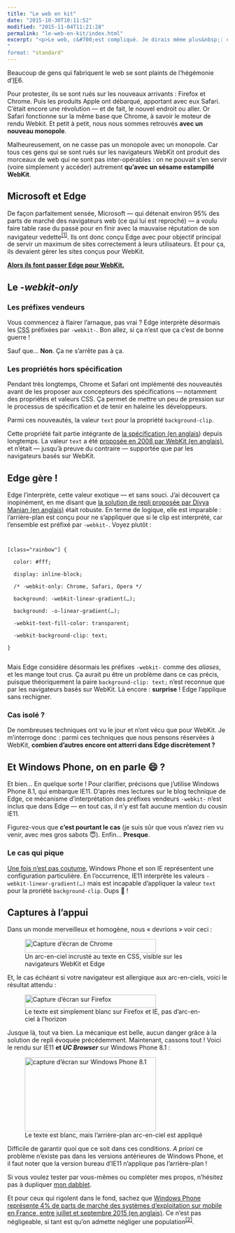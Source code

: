 ```yaml
---
title: "Le web en kit"
date: "2015-10-30T10:11:52"
modified: "2015-11-04T11:21:28"
permalink: "le-web-en-kit/index.html"
excerpt: "<p>Le web, c&#700;est compliqué. Je dirais même plus&nbsp;: c&#700;est la jungle. De multiples sources, de multiples protocoles d&#700;échange de données, de multiple manière d&#700;accéder aux contenus. Et aussi plein de gens qui fabriquent des morceaux de web. Ceux-là sont un minimum flemmards —&nbsp;je le sais bien, j&#700;en fais partie. Alors régulièrement, nous cédons à la facilité et cela produit des perturbations dans La Force. Un exemple&nbsp;? Les sites <code>-webkit-</code> <i>only</i>. Parlons-en&nbsp;! <a href="https://www.ffoodd.fr/le-web-en-kit/" aria-hidden="true">Lire la suite de «&nbsp;Le web en kit&nbsp;» <span class="meta-nav">&rarr;</span></a></p>
"
format: "standard"
---
```

<p>Beaucoup de gens qui fabriquent le web se sont plaints de lʼhégémonie dʼ<abbr lang="en" title="Internet Explorer">IE</abbr>6.</p>
<p>Pour protester, ils se sont rués sur les nouveaux arrivants : Firefox et Chrome. Puis les produits Apple ont débarqué, apportant avec eux Safari. Cʼétait encore une révolution — et de fait, le nouvel endroit ou aller. Or Safari fonctionne sur la même base que Chrome, à savoir le moteur de rendu Webkit. Et petit à petit, nous nous sommes retrouvés <strong>avec un nouveau monopole</strong>.</p>
<p>Malheureusement, on ne casse pas un monopole avec un monopole. Car tous ces gens qui se sont rués sur les navigateurs WebKit ont produit des morceaux de web qui ne sont pas inter-opérables : on ne pouvait sʼen servir (voire simplement y accéder) autrement <strong>quʼavec un sésame estampillé WebKit</strong>.</p>
<h2>Microsoft et Edge</h2>
<p>De façon parfaitement sensée, Microsoft — qui détenait environ 95% des parts de marché des navigateurs web (ce qui lui est reproché) — a voulu faire table rase du passé pour en finir avec la mauvaise réputation de son navigateur vedette<sup aria-describedby="note-1" id="lien-1" data-note="Jʼaime rappeler aux gens qui pestent après IE quʼil est ma foi fort probable quʼils fissent partie des 95% dʼinternautes qui naviguaient avec. Ça pique."><a class="scroll print-hidden" href="https://www.ffoodd.fr/le-web-en-kit/#note-1" title="Jʼaime rappeler aux gens qui pestent après IE quʼil est ma foi fort probable quʼils fissent partie des 95% dʼinternautes qui naviguaient avec. Ça pique.">[1]</a></sup>. Ils ont donc conçu Edge avec pour objectif principal de servir un maximum de sites correctement à leurs utilisateurs. Et pour ça, ils devaient gérer les sites conçus pour WebKit.</p>
<p><a href="http://blogs.windows.com/msedgedev/2015/06/17/building-a-more-interoperable-web-with-microsoft-edge/"><strong>Alors ils font passer Edge pour WebKit.</strong></a></p>
<h2>Le <i lang="en">-webkit-only</i></h2>
<h3>Les préfixes vendeurs</h3>
<p>Vous commencez à flairer lʼarnaque, pas vrai ? Edge interprète désormais les <abbr lang="en" title="Cascading StyleSheet">CSS</abbr> préfixées par <code>-webkit-</code>. Bon allez, si ça nʼest que ça cʼest de bonne guerre !</p>
<p>Sauf que… <strong>Non</strong>. Ça ne sʼarrête pas à ça.</p>
<h3>Les propriétés hors spécification</h3>
<p>Pendant très longtemps, Chrome et Safari ont implémenté des nouveautés avant de les proposer aux concepteurs des spécifications — notamment des propriétés et valeurs CSS. Ça permet de mettre un peu de pression sur le processus de spécification et de tenir en haleine les développeurs.</p>
<p>Parmi ces nouveautés, la valeur <code>text</code> pour la propriété <code>background-clip</code>.</p>
<p>Cette propriété fait partie intégrante de <a href="https://drafts.csswg.org/css-backgrounds-3/#the-background-clip">la spécification (en anglais</a>) depuis longtemps. La valeur <code>text</code> a été <a href="https://www.webkit.org/blog/164/background-clip-text/">proposée en 2008 par WebKit (en anglais)</a>, et nʼétait — jusquʼà preuve du contraire — supportée que par les navigateurs basés sur WebKit.</p>
<h2>Edge gère !</h2>
<p>Edge lʼinterprète, cette valeur exotique —&nbsp;et sans souci. Jʼai découvert ça inopinément, en me disant que <a href="http://nimbupani.com/using-background-clip-for-text-with-css-fallback.html">la solution de repli proposée par Divya Manian (en anglais)</a> était robuste. En terme de logique, elle est imparable : lʼarrière-plan est conçu pour ne sʼappliquer que si le clip est interprété, car l&#700;ensemble est préfixé par <code>-webkit-</code>. Voyez plutôt&nbsp;:</p>
<pre><code class="language-css"><br />
[class=&quot;rainbow&quot;] {<br />
  color: #fff;<br />
  display: inline-block;<br />
  /* -webkit-only: Chrome, Safari, Opera */  <br />
  background: -webkit-linear-gradient(…);<br />
  background: -o-linear-gradient(…);<br />
  -webkit-text-fill-color: transparent;<br />
  -webkit-background-clip: text;<br />
}<br />
</code></pre>
<p>Mais Edge considère désormais les préfixes <code>-webkit-</code> comme des <i>aliases</i>, et les mange tout crus. Ça aurait pu être un problème dans ce cas précis, puisque théoriquement la paire <code>background-clip: text;</code> nʼest reconnue que par les navigateurs basés sur WebKit. Là encore : <strong>surprise</strong> ! Edge lʼapplique sans rechigner.</p>
<h3>Cas isolé ?</h3>
<p>De nombreuses techniques ont vu le jour et nʼont vécu que pour WebKit. Je mʼinterroge donc : parmi ces techniques que nous pensons réservées à WebKit, <strong>combien dʼautres encore ont atterri dans Edge discrètement ?</strong></p>
<h2>Et Windows Phone, on en parle 😄 ?</h2>
<p>Et bien… En quelque sorte ! Pour clarifier, précisons que jʼutilise Windows Phone 8.1, qui embarque IE11. Dʼaprès mes lectures sur le blog technique de Edge, ce mécanisme dʼinterprétation des préfixes vendeurs <code>-webkit-</code> nʼest inclus que dans Edge — en tout cas, il nʼy est fait aucune mention du cousin IE11.</p>
<p>Figurez-vous que <strong>cʼest pourtant le cas</strong> (je suis sûr que vous nʼavez rien vu venir, avec mes gros sabots 😇). Enfin… <strong>Presque</strong>.</p>
<h3>Le cas qui pique</h3>
<p><a href="https://www.ffoodd.fr/ie9-sur-wp7-et-font-face-je-taime-moi-non-plus/">Une fois nʼest pas coutume</a>, Windows Phone et son IE représentent une configuration particulière. En lʼoccurrence, IE11 interprète les valeurs <code>-webkit-linear-gradient(…)</code> mais est incapable dʼappliquer la valeur <code>text</code> pour la proriété <code>background-clip</code>. Oups 🙈 !</p>
<h2>Captures à lʼappui</h2>
<p>Dans un monde merveilleux et homogène, nous « devrions » voir ceci :</p>
<p><figure class="wp-caption pa1 aligncenter" role="group" itemscope itemtype="http://schema.org/ImageObject"><img loading="lazy" decoding="async" id="attachment_1704" itemprop="contentURL" aria-describedby="wp-caption--attachment_1704" class="size-medium wp-image-1704" src="/images/2015/10/chrome-300x31.png" alt="Capture dʼécran de Chrome" width="300" height="31" srcset="https://www.ffoodd.fr/wp-content/uploads/2015/10/chrome-300x31.png 300w, https://www.ffoodd.fr/wp-content/uploads/2015/10/chrome.png 708w" sizes="(max-width: 300px) 100vw, 300px" /><figcaption class="wp-caption-text pt1 small" id="wp-caption--attachment_1704" itemprop="description">Un arc-en-ciel incrusté au texte en CSS, visible sur les navigateurs WebKit et Edge</figcaption></figure></p>
<p>Et, le cas échéant si votre navigateur est allergique aux arc-en-ciels, voici le résultat attendu :</p>
<p><figure class="wp-caption pa1 aligncenter" role="group" itemscope itemtype="http://schema.org/ImageObject"><img loading="lazy" decoding="async" id="attachment_1705" itemprop="contentURL" aria-describedby="wp-caption--attachment_1705" class="size-medium wp-image-1705" src="/images/2015/10/firefox-300x30.png" alt="Capture dʼécran sur Firefox" width="300" height="30" srcset="https://www.ffoodd.fr/wp-content/uploads/2015/10/firefox-300x30.png 300w, https://www.ffoodd.fr/wp-content/uploads/2015/10/firefox.png 706w" sizes="(max-width: 300px) 100vw, 300px" /><figcaption class="wp-caption-text pt1 small" id="wp-caption--attachment_1705" itemprop="description">Le texte est simplement blanc sur Firefox et IE, pas dʼarc-en-ciel à lʼhorizon</figcaption></figure></p>
<p>Jusque là, tout va bien. La mécanique est belle, aucun danger grâce à la solution de repli évoquée précédemment. Maintenant, cassons tout ! Voici le rendu sur IE11 <strong>et <i lang="en">UC Browser</i></strong> sur Windows Phone 8.1 :</p>
<p><figure class="wp-caption pa1 aligncenter" role="group" itemscope itemtype="http://schema.org/ImageObject"><img loading="lazy" decoding="async" id="attachment_1706" itemprop="contentURL" aria-describedby="wp-caption--attachment_1706" class="size-medium wp-image-1706" src="/images/2015/10/windowsphone-300x169.jpg" alt="capture dʼécran sur Windows Phone 8.1" width="300" height="169" srcset="https://www.ffoodd.fr/wp-content/uploads/2015/10/windowsphone-300x169.jpg 300w, https://www.ffoodd.fr/wp-content/uploads/2015/10/windowsphone-1024x576.jpg 1024w, https://www.ffoodd.fr/wp-content/uploads/2015/10/windowsphone.jpg 1280w" sizes="(max-width: 300px) 100vw, 300px" /><figcaption class="wp-caption-text pt1 small" id="wp-caption--attachment_1706" itemprop="description">Le texte est blanc, mais lʼarrière-plan arc-en-ciel est appliqué</figcaption></figure></p>
<p>Difficile de garantir quoi que ce soit dans ces conditions. <i>A priori</i> ce problème nʼexiste pas dans les versions antérieures de Windows Phone, et il faut noter que la version bureau dʼIE11 nʼapplique pas lʼarrière-plan !</p>
<p>Si vous voulez tester par vous-mêmes ou compléter mes propos, nʼhésitez pas à dupliquer <a href="http://dabblet.com/gist/08fddf3666c39ebc62ca">mon dabblet</a>.</p>
<p>Et pour ceux qui rigolent dans le fond, sachez que <a href="http://gs.statcounter.com/#mobile_os-FR-monthly-201507-201509-bar">Windows Phone représente 4% de parts de marché des systèmes dʼexploitation sur mobile en France, entre juillet et septembre 2015 (en anglais)</a>. Ce nʼest pas négligeable, si tant est quʼon admette négliger une population<sup aria-describedby="note-2" id="lien-2" data-note="Je mettrais dʼailleurs ma main a couper quʼen réalité ce chiffre est déjà sous-estimé, à en croire mes yeux de lynx qui officient dans le tramway, le bus ou le TER à Nantes"><a class="scroll print-hidden" href="https://www.ffoodd.fr/le-web-en-kit/#note-2" title="Je mettrais dʼailleurs ma main a couper quʼen réalité ce chiffre est déjà sous-estimé, à en croire mes yeux de lynx qui officient dans le tramway, le bus ou le TER à Nantes">[2]</a></sup>.</p>

